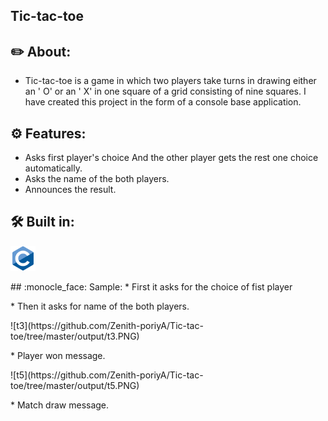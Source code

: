 ## Tic-tac-toe
## :pencil2: About:
* Tic-tac-toe is a game in which two players take turns in drawing either an ' O' or an ' X' in one square of a grid consisting of nine squares. I have created this project in the form of a console base application.
## :gear: Features:
* Asks first player's choice And the other player gets the rest one choice automatically.
* Asks the name of the both players.
* Announces the result.
## :hammer_and_wrench: Built in:
<p align="left">
  <img src="https://github.com/devicons/devicon/blob/master/icons/c/c-original.svg" alt="html5" width="40"/>
</p>
## :monocle_face: Sample:
* First it asks for the choice of fist player
<p align="center><img srs="https://github.com/Zenith-poriyA/Tic-tac-toe/tree/master/output/t2.PNG" alt="t1"/></p>
* Then it asks for name of the both players.
<p align="center>![t2](https://github.com/Zenith-poriyA/Tic-tac-toe/tree/master/output/t2.PNG)</p>
* We can give the position in row and column number with dash(-).
<p align="center>![t3](https://github.com/Zenith-poriyA/Tic-tac-toe/tree/master/output/t3.PNG)</p>
* Player won message.
<p align="center>![t4](https://github.com/Zenith-poriyA/Tic-tac-toe/tree/master/output/t4.PNG)</p>
* When an invalid choice is entered, it is not allowed to proceed.
<p align="center>![t5](https://github.com/Zenith-poriyA/Tic-tac-toe/tree/master/output/t5.PNG)</p>
* Match draw message.
<p align="center>![t6](https://github.com/Zenith-poriyA/Tic-tac-toe/tree/master/output/t6.PNG)</p>
